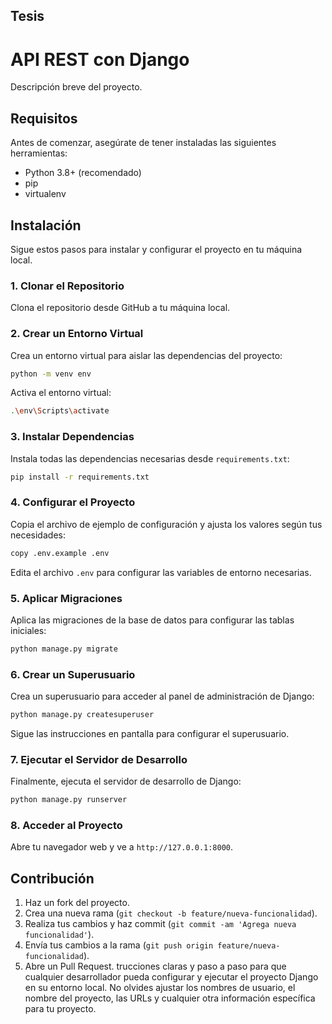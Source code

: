 ## Tesis

# API REST con Django

Descripción breve del proyecto.

## Requisitos

Antes de comenzar, asegúrate de tener instaladas las siguientes herramientas:

- Python 3.8+ (recomendado)
- pip
- virtualenv

## Instalación

Sigue estos pasos para instalar y configurar el proyecto en tu máquina local.

### 1. Clonar el Repositorio

Clona el repositorio desde GitHub a tu máquina local.

### 2. Crear un Entorno Virtual

Crea un entorno virtual para aislar las dependencias del proyecto:

```bash
python -m venv env
```

Activa el entorno virtual:

```bash
.\env\Scripts\activate
```

### 3. Instalar Dependencias

Instala todas las dependencias necesarias desde `requirements.txt`:

```bash
pip install -r requirements.txt
```

### 4. Configurar el Proyecto

Copia el archivo de ejemplo de configuración y ajusta los valores según tus necesidades:

```bash
copy .env.example .env
```

Edita el archivo `.env` para configurar las variables de entorno necesarias.

### 5. Aplicar Migraciones

Aplica las migraciones de la base de datos para configurar las tablas iniciales:

```bash
python manage.py migrate
```

### 6. Crear un Superusuario

Crea un superusuario para acceder al panel de administración de Django:

```bash
python manage.py createsuperuser
```

Sigue las instrucciones en pantalla para configurar el superusuario.

### 7. Ejecutar el Servidor de Desarrollo

Finalmente, ejecuta el servidor de desarrollo de Django:

```bash
python manage.py runserver
```

### 8. Acceder al Proyecto

Abre tu navegador web y ve a `http://127.0.0.1:8000`.

## Contribución

1. Haz un fork del proyecto.
2. Crea una nueva rama (`git checkout -b feature/nueva-funcionalidad`).
3. Realiza tus cambios y haz commit (`git commit -am 'Agrega nueva funcionalidad'`).
4. Envía tus cambios a la rama (`git push origin feature/nueva-funcionalidad`).
5. Abre un Pull Request.
trucciones claras y paso a paso para que cualquier desarrollador pueda configurar y ejecutar el proyecto Django en su entorno local. No olvides ajustar los nombres de usuario, el nombre del proyecto, las URLs y cualquier otra información específica para tu proyecto.
